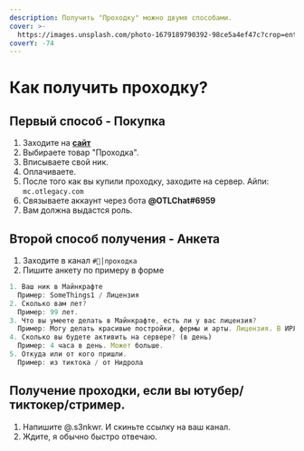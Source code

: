```yaml
---
description: Получить "Проходку" можно двумя способами.
cover: >-
  https://images.unsplash.com/photo-1679189790392-98ce5a4ef47c?crop=entropy&cs=srgb&fm=jpg&ixid=MnwxOTcwMjR8MHwxfHJhbmRvbXx8fHx8fHx8fDE2ODExOTU1NDY&ixlib=rb-4.0.3&q=85
coverY: -74
---
```


# Как получить проходку?

## Первый способ - Покупка

1. Заходите на [**сайт**](https://shop.otlegacy.com)
2. Выбираете товар "Проходка".
3. Вписываете свой ник.
4. Оплачиваете.
5. После того как вы купили проходку, заходите на сервер. Айпи: `mc.otlegacy.com`
6. Связываете аккаунт через бота **@OTLChat#6959**
7. Вам должна выдастся роль.

## Второй способ получения - Анкета

1. Заходите в канал `#👀│проходка`
2. Пишите анкету по примеру в форме

```javascript
1. Ваш ник в Майнкрафте
  Пример: SomeThings1 / Лицензия
2. Сколько вам лет?
  Пример: 99 лет.
3. Что вы умеете делать в Майнкрафте, есть ли у вас лицензия?
  Пример: Могу делать красивые постройки, фермы и арты. Лицензия. В ИРЛ могу рисовать, и делать видео.
4. Сколько вы будете активить на сервере? (в день)
  Пример: 4 часа в день. Может больше. 
5. Откуда или от кого пришли.
  Пример: из тиктока / от Нидрола
```

## Получение проходки, если вы ютубер/тиктокер/стример.

1. Напишите @.s3nkwr. И скиньте ссылку на ваш канал.
2. Ждите, я обычно быстро отвечаю.

